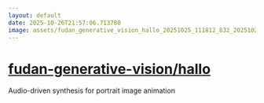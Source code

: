 ```yaml
---
layout: default
date: 2025-10-26T21:57:06.713780
image: assets/fudan_generative_vision_hallo_20251025_111812_832_20251025_113240_11376a--20251025T133250194--cropped.png
---
```


# [fudan-generative-vision/hallo](https://github.com/fudan-generative-vision/hallo/)

Audio-driven synthesis for portrait image animation
